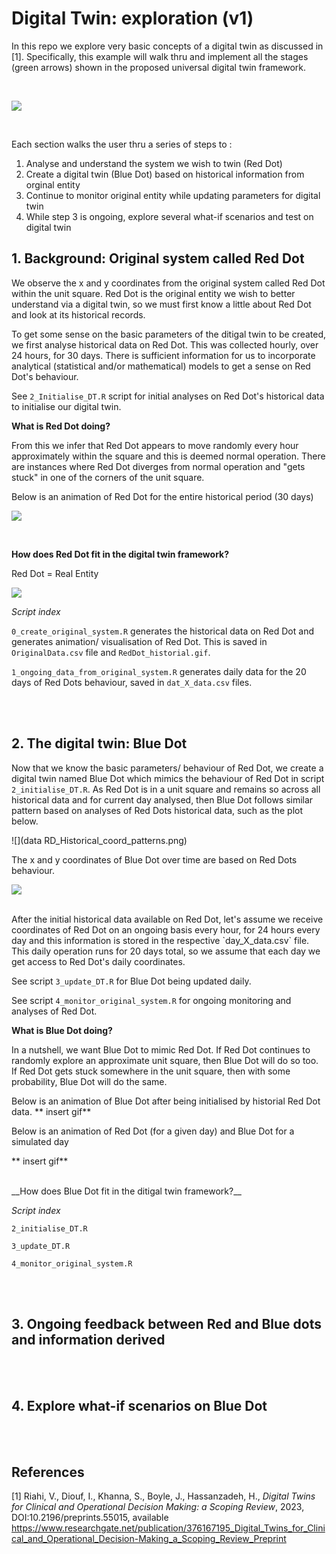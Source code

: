# Digital Twin: exploration (v1)

In this repo we explore very basic concepts of a digital twin as discussed in [1]. Specifically, this example will walk thru and implement all the stages (green arrows) shown in the proposed universal digital twin framework.

<br>

![](Figure1_withPermissionFromAuthors.png)

<br>

Each section walks the user thru a series of steps to :

1. Analyse and understand the system we wish to twin (Red Dot)
2. Create a digital twin (Blue Dot) based on historical information from orginal entity
3. Continue to monitor original entity while updating parameters for digital twin
4. While step 3 is ongoing, explore several what-if scenarios and test on digital twin 




## 1. Background: Original system called Red Dot

We observe the x and y coordinates from the original system called Red Dot within the unit square. Red Dot is the original entity we wish to better understand via a digital twin, so we must first know a little about Red Dot and look at its historical records.

To get some sense on the basic parameters of the ditigal twin to be created, we first analyse historical data on Red Dot. This was collected hourly, over 24 hours, for 30 days. There is sufficient information for us to incorporate analytical (statistical and/or mathematical) models to get a sense on Red Dot's behaviour.  

See `2_Initialise_DT.R` script for initial analyses on Red Dot's historical data to initialise our digital twin. 


__What is Red Dot doing?__

From this we infer that Red Dot appears to move randomly every hour approximately within the square and this is deemed normal operation. There are instances where Red Dot diverges from normal operation and "gets stuck" in one of the corners of the unit square.

Below is an animation of Red Dot for the entire historical period (30 days)

![](https://github.com/MarcelaCespedes/Digital_Twin_Explore1/blob/main/RedDot_historial.gif)

<br>

__How does Red Dot fit in the digital twin framework?__

Red Dot = Real Entity

![](Step1_RD_inDT_framework.png)
<br>

_Script index_

`0_create_original_system.R` generates the historical data on Red Dot and generates animation/ visualisation of Red Dot. This is saved in `OriginalData.csv` file and `RedDot_historial.gif`.

`1_ongoing_data_from_original_system.R` generates daily data for the 20 days of Red Dots behaviour, saved in `dat_X_data.csv` files.



<br>
<br>


## 2. The digital twin: Blue Dot

Now that we know the basic parameters/ behaviour of Red Dot, we create a digital twin named Blue Dot which mimics the behaviour of Red Dot in script `2_initialise_DT.R`. As Red Dot is in a unit square and remains so across all historical data and for current day analysed, then Blue Dot follows similar pattern based on analyses of Red Dots historical data, such as the plot below.

![](data RD_Historical_coord_patterns.png)

The x and y coordinates of Blue Dot over time are based on Red Dots behaviour.

![](https://github.com/MarcelaCespedes/Digital_Twin_Explore1/blob/main/BlueDot_initialised.gif)

<br>
After the initial historical data available on Red Dot, let's assume we receive coordinates of Red Dot on an ongoing basis every hour, for 24 hours every day and this information is stored in the respective `day_X_data.csv` file. This daily operation runs for 20 days total, so we assume that each day we get access to Red Dot's daily coordinates. 

See script `3_update_DT.R` for Blue Dot being updated daily. 

See script `4_monitor_original_system.R` for ongoing monitoring and analyses of Red Dot.


__What is Blue Dot doing?__

In a nutshell, we want Blue Dot to mimic Red Dot. If Red Dot continues to randomly explore an approximate unit square, then Blue Dot will do so too. If Red Dot gets stuck somewhere in the unit square, then with some probability, Blue Dot will do the same.

Below is an animation of Blue Dot after being initialised by historial Red Dot data.
** insert gif**


Below is an animation of Red Dot (for a given day) and Blue Dot for a simulated day 

** insert gif**

<br>
__How does Blue Dot fit in the ditigal twin framework?__


<br>


_Script index_

`2_initialise_DT.R`

`3_update_DT.R`

`4_monitor_original_system.R`




<br>
<br>

## 3. Ongoing feedback between Red and Blue dots and information derived


<br>
<br>

## 4. Explore what-if scenarios on Blue Dot




<br>
<br>

## References

[1] Riahi, V., Diouf, I., Khanna, S., Boyle, J., Hassanzadeh, H., _Digital Twins for Clinical and Operational Decision Making: a Scoping Review_, 2023, DOI:10.2196/preprints.55015, available https://www.researchgate.net/publication/376167195_Digital_Twins_for_Clinical_and_Operational_Decision-Making_a_Scoping_Review_Preprint
